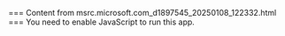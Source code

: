 === Content from msrc.microsoft.com_d1897545_20250108_122332.html ===
You need to enable JavaScript to run this app.
